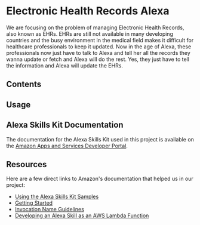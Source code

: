 # Electronic Health Records Alexa

We are focusing on the problem of managing Electronic Health Records, also known as EHRs. EHRs are still not available in many developing countries and the busy environment in the medical field makes it difficult for healthcare professionals to keep it updated. Now in the age of Alexa, these professionals now just have to talk to Alexa and tell her all the records they wanna update or fetch and Alexa will do the rest. Yes, they just have to tell the information and Alexa will update the EHRs.

## Contents

## Usage

## Alexa Skills Kit Documentation
The documentation for the Alexa Skills Kit used in this project is available on the [Amazon Apps and Services Developer Portal](https://developer.amazon.com/appsandservices/solutions/alexa/alexa-skills-kit/).

## Resources
Here are a few direct links to Amazon's documentation that helped us in our project:

- [Using the Alexa Skills Kit Samples](https://developer.amazon.com/public/solutions/alexa/alexa-skills-kit/docs/using-the-alexa-skills-kit-samples)
- [Getting Started](https://developer.amazon.com/appsandservices/solutions/alexa/alexa-skills-kit/getting-started-guide)
- [Invocation Name Guidelines](https://developer.amazon.com/public/solutions/alexa/alexa-skills-kit/docs/choosing-the-invocation-name-for-an-alexa-skill)
- [Developing an Alexa Skill as an AWS Lambda Function](https://developer.amazon.com/appsandservices/solutions/alexa/alexa-skills-kit/docs/developing-an-alexa-skill-as-a-lambda-function)
